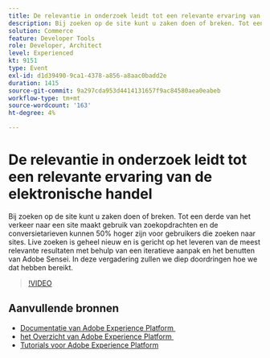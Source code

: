 ```yaml
---
title: De relevantie in onderzoek leidt tot een relevante ervaring van de elektronische handel
description: Bij zoeken op de site kunt u zaken doen of breken. Tot een derde van het verkeer naar een site maakt gebruik van zoekopdrachten en de conversietarieven kunnen 50% hoger zijn voor gebruikers die zoeken naar sites. Live zoeken is geheel nieuw en is gericht op het leveren van de meest relevante resultaten met behulp van een iteratieve aanpak en het benutten van Adobe Sensei. In deze vergadering zullen we diep doordringen hoe we dat hebben bereikt.
solution: Commerce
feature: Developer Tools
role: Developer, Architect
level: Experienced
kt: 9151
type: Event
exl-id: d1d39490-9ca1-4378-a856-a8aac0badd2e
duration: 1415
source-git-commit: 9a297cda953d4414131657f9ac84580aea0eabeb
workflow-type: tm+mt
source-wordcount: '163'
ht-degree: 4%

---
```


# De relevantie in onderzoek leidt tot een relevante ervaring van de elektronische handel

Bij zoeken op de site kunt u zaken doen of breken. Tot een derde van het verkeer naar een site maakt gebruik van zoekopdrachten en de conversietarieven kunnen 50% hoger zijn voor gebruikers die zoeken naar sites. Live zoeken is geheel nieuw en is gericht op het leveren van de meest relevante resultaten met behulp van een iteratieve aanpak en het benutten van Adobe Sensei. In deze vergadering zullen we diep doordringen hoe we dat hebben bereikt.

>[!VIDEO](https://video.tv.adobe.com/v/337579/?quality=12&learn=on&hidetitle=true)

## Aanvullende bronnen

- [&#x200B; Documentatie van Adobe Experience Platform &#x200B;](https://experienceleague.adobe.com/docs/experience-platform.html?lang=nl-NL)
- [&#x200B; het Overzicht van Adobe Experience Platform &#x200B;](https://experienceleague.adobe.com/docs/experience-platform/landing/home.html?lang=nl-NL)
- [Tutorials voor Adobe Experience Platform](https://experienceleague.adobe.com/docs/platform-learn/tutorials/overview.html?lang=nl)
